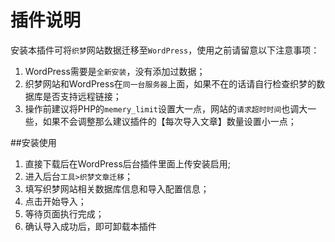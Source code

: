 # 插件说明

安装本插件可将`织梦`网站数据迁移至`WordPress`，使用之前请留意以下注意事项：
1. WordPress需要是`全新安装`，没有添加过数据；
2. 织梦网站和WordPress在`同一台服务器`上面，如果不在的话请自行检查织梦的数据库是否支持远程链接；
3. 操作前建议将PHP的`memery_limit`设置大一点，网站的`请求超时时间`也调大一些，如果不会调整那么建议插件的【每次导入文章】数量设置小一点；


##安装使用

1. 直接下载后在WordPress后台插件里面上传安装启用;
2. 进入后台`工具>织梦文章迁移`；
3. 填写织梦网站相关数据库信息和导入配置信息；
4. 点击开始导入；
5. 等待页面执行完成；
6. 确认导入成功后，即可卸载本插件